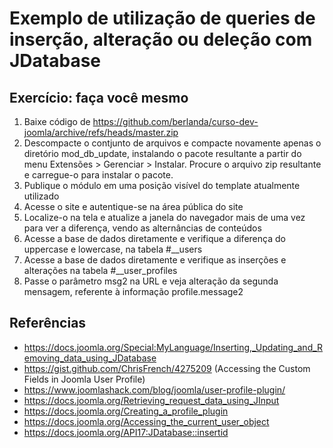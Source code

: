 Exemplo de utilização de queries de inserção, alteração ou deleção com JDatabase
================

Exercício: faça você mesmo
---------------------
1.	Baixe código de https://github.com/berlanda/curso-dev-joomla/archive/refs/heads/master.zip
2.	Descompacte o contjunto de arquivos e compacte novamente apenas o diretório mod_db_update, instalando o pacote resultante a partir do menu Extensões > Gerenciar > Instalar. Procure o arquivo zip resultante e carregue-o para instalar o pacote.
3. Publique o módulo em uma posição visível do template atualmente utilizado
4. Acesse o site e autentique-se na área pública do site
5. Localize-o na tela e atualize a janela do navegador mais de uma vez para ver a diferença, vendo as alternâncias de conteúdos
6. Acesse a base de dados diretamente e verifique a diferença do uppercase e lowercase, na tabela #__users
7. Acesse a base de dados diretamente e verifique as inserções e alterações na tabela #__user_profiles
8. Passe o parâmetro msg2 na URL e veja alteração da segunda mensagem, referente à informação profile.message2

Referências
---------------------
-   https://docs.joomla.org/Special:MyLanguage/Inserting,_Updating_and_Removing_data_using_JDatabase
-	https://gist.github.com/ChrisFrench/4275209 (Accessing the Custom Fields in Joomla User Profile)
-	https://www.joomlashack.com/blog/joomla/user-profile-plugin/
-	https://docs.joomla.org/Retrieving_request_data_using_JInput
-	https://docs.joomla.org/Creating_a_profile_plugin
-	https://docs.joomla.org/Accessing_the_current_user_object
-	https://docs.joomla.org/API17:JDatabase::insertid